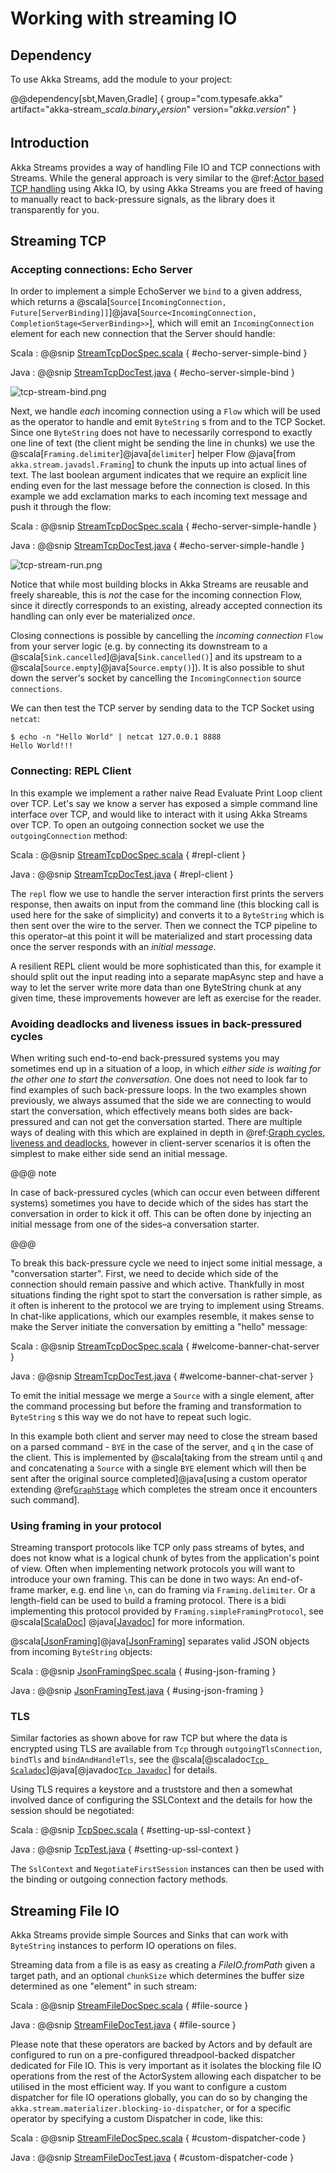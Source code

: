# Working with streaming IO

## Dependency

To use Akka Streams, add the module to your project:

@@dependency[sbt,Maven,Gradle] {
  group="com.typesafe.akka"
  artifact="akka-stream_$scala.binary_version$"
  version="$akka.version$"
}

## Introduction

Akka Streams provides a way of handling File IO and TCP connections with Streams.
While the general approach is very similar to the @ref:[Actor based TCP handling](../io-tcp.md) using Akka IO,
by using Akka Streams you are freed of having to manually react to back-pressure signals,
as the library does it transparently for you.

## Streaming TCP

### Accepting connections: Echo Server

In order to implement a simple EchoServer we `bind` to a given address, which returns a @scala[`Source[IncomingConnection, Future[ServerBinding]]`]@java[`Source<IncomingConnection, CompletionStage<ServerBinding>>`],
which will emit an `IncomingConnection` element for each new connection that the Server should handle:

Scala
:   @@snip [StreamTcpDocSpec.scala]($code$/scala/docs/stream/io/StreamTcpDocSpec.scala) { #echo-server-simple-bind }

Java
:   @@snip [StreamTcpDocTest.java]($code$/java/jdocs/stream/io/StreamTcpDocTest.java) { #echo-server-simple-bind }

![tcp-stream-bind.png](../images/tcp-stream-bind.png)

Next, we handle *each* incoming connection using a `Flow` which will be used as the operator
to handle and emit `ByteString` s from and to the TCP Socket. Since one `ByteString` does not have to necessarily
correspond to exactly one line of text (the client might be sending the line in chunks) we use the @scala[`Framing.delimiter`]@java[`delimiter`]
helper Flow @java[from `akka.stream.javadsl.Framing`] to chunk the inputs up into actual lines of text. The last boolean
argument indicates that we require an explicit line ending even for the last message before the connection is closed.
In this example we add exclamation marks to each incoming text message and push it through the flow:

Scala
:   @@snip [StreamTcpDocSpec.scala]($code$/scala/docs/stream/io/StreamTcpDocSpec.scala) { #echo-server-simple-handle }

Java
:   @@snip [StreamTcpDocTest.java]($code$/java/jdocs/stream/io/StreamTcpDocTest.java) { #echo-server-simple-handle }

![tcp-stream-run.png](../images/tcp-stream-run.png)

Notice that while most building blocks in Akka Streams are reusable and freely shareable, this is *not* the case for the
incoming connection Flow, since it directly corresponds to an existing, already accepted connection its handling can
only ever be materialized *once*.

Closing connections is possible by cancelling the *incoming connection* `Flow` from your server logic (e.g. by
connecting its downstream to a @scala[`Sink.cancelled`]@java[`Sink.cancelled()`] and its upstream to a @scala[`Source.empty`]@java[`Source.empty()`]).
It is also possible to shut down the server's socket by cancelling the `IncomingConnection` source `connections`.

We can then test the TCP server by sending data to the TCP Socket using `netcat`:

```
$ echo -n "Hello World" | netcat 127.0.0.1 8888
Hello World!!!
```

### Connecting: REPL Client

In this example we implement a rather naive Read Evaluate Print Loop client over TCP.
Let's say we know a server has exposed a simple command line interface over TCP,
and would like to interact with it using Akka Streams over TCP. To open an outgoing connection socket we use
the `outgoingConnection` method:

Scala
:   @@snip [StreamTcpDocSpec.scala]($code$/scala/docs/stream/io/StreamTcpDocSpec.scala) { #repl-client }

Java
:   @@snip [StreamTcpDocTest.java]($code$/java/jdocs/stream/io/StreamTcpDocTest.java) { #repl-client }

The `repl` flow we use to handle the server interaction first prints the servers response, then awaits on input from
the command line (this blocking call is used here for the sake of simplicity) and converts it to a
`ByteString` which is then sent over the wire to the server. Then we connect the TCP pipeline to this
operator–at this point it will be materialized and start processing data once the server responds with
an *initial message*.

A resilient REPL client would be more sophisticated than this, for example it should split out the input reading into
a separate mapAsync step and have a way to let the server write more data than one ByteString chunk at any given time,
these improvements however are left as exercise for the reader.

### Avoiding deadlocks and liveness issues in back-pressured cycles

When writing such end-to-end back-pressured systems you may sometimes end up in a situation of a loop,
in which *either side is waiting for the other one to start the conversation*. One does not need to look far
to find examples of such back-pressure loops. In the two examples shown previously, we always assumed that the side we
are connecting to would start the conversation, which effectively means both sides are back-pressured and can not get
the conversation started. There are multiple ways of dealing with this which are explained in depth in @ref:[Graph cycles, liveness and deadlocks](stream-graphs.md#graph-cycles),
however in client-server scenarios it is often the simplest to make either side send an initial message.

@@@ note

In case of back-pressured cycles (which can occur even between different systems) sometimes you have to decide
which of the sides has start the conversation in order to kick it off. This can be often done by injecting an
initial message from one of the sides–a conversation starter.

@@@

To break this back-pressure cycle we need to inject some initial message, a "conversation starter".
First, we need to decide which side of the connection should remain passive and which active.
Thankfully in most situations finding the right spot to start the conversation is rather simple, as it often is inherent
to the protocol we are trying to implement using Streams. In chat-like applications, which our examples resemble,
it makes sense to make the Server initiate the conversation by emitting a "hello" message:

Scala
:   @@snip [StreamTcpDocSpec.scala]($code$/scala/docs/stream/io/StreamTcpDocSpec.scala) { #welcome-banner-chat-server }

Java
:   @@snip [StreamTcpDocTest.java]($code$/java/jdocs/stream/io/StreamTcpDocTest.java) { #welcome-banner-chat-server }

To emit the initial message we merge a `Source` with a single element, after the command processing but before the
framing and transformation to `ByteString` s this way we do not have to repeat such logic.

In this example both client and server may need to close the stream based on a parsed command - `BYE` in the case
of the server, and `q` in the case of the client. This is implemented by @scala[taking from the stream until `q` and
and concatenating a `Source` with a single `BYE` element which will then be sent after the original source completed]@java[using a custom operator extending @ref[`GraphStage`](stream-customize.md)
which completes the stream once it encounters such command].

### Using framing in your protocol

Streaming transport protocols like TCP only pass streams of bytes, and does not know what is a logical chunk of bytes from the
application's point of view. Often when implementing network protocols you will want to introduce your own framing.
This can be done in two ways:
An end-of-frame marker, e.g. end line `\n`, can do framing via `Framing.delimiter`.
Or a length-field can be used to build a framing protocol.
There is a bidi implementing this protocol provided by `Framing.simpleFramingProtocol`,
see
@scala[[ScalaDoc](http://doc.akka.io/api/akka/current/akka/stream/scaladsl/Framing$.html)]
@java[[Javadoc](http://doc.akka.io/japi/akka/current/akka/stream/javadsl/Framing.html#simpleFramingProtocol-int-)]
for more information.

@scala[[JsonFraming](http://doc.akka.io/api/akka/current/akka/stream/scaladsl/JsonFraming$.html)]@java[[JsonFraming](http://doc.akka.io/japi/akka/current/akka/stream/javadsl/JsonFraming.html#objectScanner-int-)] separates valid JSON objects from incoming `ByteString` objects:

Scala
:  @@snip [JsonFramingSpec.scala]($akka$akka-stream-tests/src/test/scala/akka/stream/scaladsl/JsonFramingSpec.scala) { #using-json-framing }

Java
:  @@snip [JsonFramingTest.java]($akka$akka-stream-tests/src/test/java/akka/stream/javadsl/JsonFramingTest.java) { #using-json-framing }

### TLS

Similar factories as shown above for raw TCP but where the data is encrypted using TLS are available from `Tcp` through `outgoingTlsConnection`, `bindTls` and `bindAndHandleTls`, see the @scala[@scaladoc[`Tcp Scaladoc`](akka.stream.scaladsl.Tcp)]@java[@javadoc[`Tcp Javadoc`](akka.stream.javadsl.Tcp)]  for details.

Using TLS requires a keystore and a truststore and then a somewhat involved dance of configuring the SSLContext and the details for how the session should be negotiated:

Scala
:  @@snip [TcpSpec.scala]($akka$akka-stream-tests/src/test/scala/akka/stream/io/TcpSpec.scala) { #setting-up-ssl-context }

Java
:  @@snip [TcpTest.java]($akka$akka-stream-tests/src/test/java/akka/stream/javadsl/TcpTest.java) { #setting-up-ssl-context }


The `SslContext` and `NegotiateFirstSession` instances can then be used with the binding or outgoing connection factory methods.

## Streaming File IO

Akka Streams provide simple Sources and Sinks that can work with `ByteString` instances to perform IO operations
on files.

Streaming data from a file is as easy as creating a *FileIO.fromPath* given a target path, and an optional
`chunkSize` which determines the buffer size determined as one "element" in such stream:

Scala
:   @@snip [StreamFileDocSpec.scala]($code$/scala/docs/stream/io/StreamFileDocSpec.scala) { #file-source }

Java
:   @@snip [StreamFileDocTest.java]($code$/java/jdocs/stream/io/StreamFileDocTest.java) { #file-source } 

Please note that these operators are backed by Actors and by default are configured to run on a pre-configured
threadpool-backed dispatcher dedicated for File IO. This is very important as it isolates the blocking file IO operations from the rest
of the ActorSystem allowing each dispatcher to be utilised in the most efficient way. If you want to configure a custom
dispatcher for file IO operations globally, you can do so by changing the `akka.stream.materializer.blocking-io-dispatcher`,
or for a specific operator by specifying a custom Dispatcher in code, like this:

Scala
:   @@snip [StreamFileDocSpec.scala]($code$/scala/docs/stream/io/StreamFileDocSpec.scala) { #custom-dispatcher-code }

Java
:   @@snip [StreamFileDocTest.java]($code$/java/jdocs/stream/io/StreamFileDocTest.java) { #custom-dispatcher-code }
